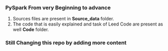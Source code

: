 ### **PySpark From very Beginning to advance**
1. Sources files are present in **Source_data** folder.
2. The code that is easily explained and task of Leed Code are present as well **Code** folder.

### **Still Changing this repo by adding more content**
